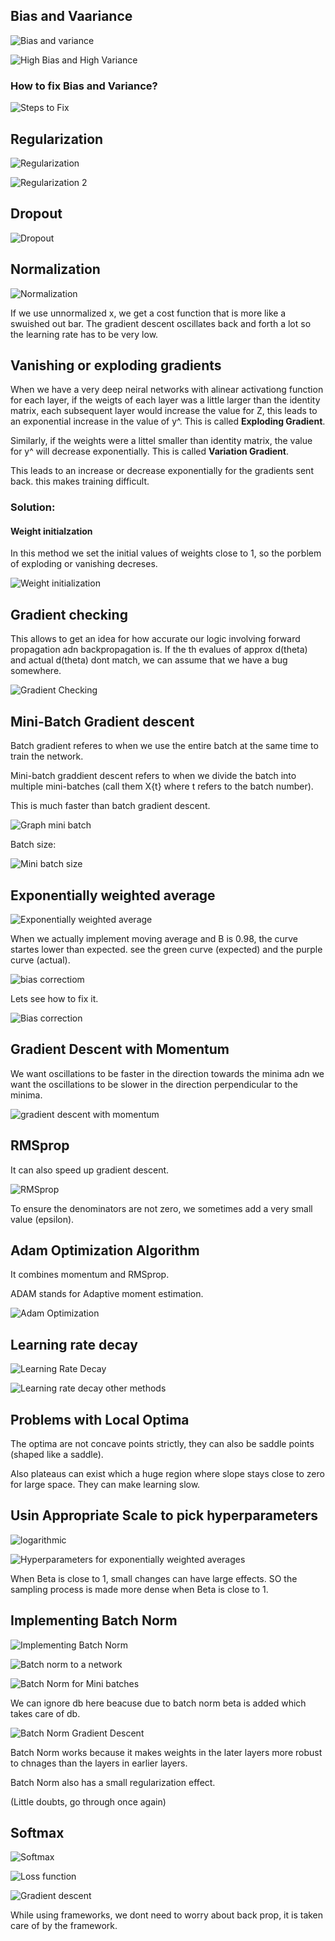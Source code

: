 

## Bias and Vaariance

![Bias and variance](/Notes/6.%20Tuning/Bias%20And%20variance.png)

![High Bias and High Variance](/Notes/6.%20Tuning/high%20bias%20and%20variance.png)


### How to fix Bias and Variance?

![Steps to Fix](/Notes/6.%20Tuning/steps%20to%20fix.png)


## Regularization

![Regularization](/Notes/6.%20Tuning/Regulariztion.png)

![Regularization 2](/Notes/6.%20Tuning/regularization%202.png)


## Dropout

![Dropout](/Notes/6.%20Tuning/Dropout.png)


## Normalization

![Normalization](/Notes/6.%20Tuning/NOrmalization.png)

If we use unnormalized x, we get a cost function that is more like a swuished out bar. The gradient descent oscillates back and forth a lot so the learning rate has to be very low.

## Vanishing or exploding gradients

When we have a very deep neiral networks with alinear activationg function for each layer, if the weigts of each layer was a little larger than the identity matrix, each subsequent layer would increase the value for Z, this leads to an exponential increase in the value of y^. This is called **Exploding Gradient**.

Similarly, if the weights were a littel smaller than identity matrix, the value for y^ will decrease exponentially. This is called **Variation Gradient**.

This leads to an increase or decrease exponentially for the gradients sent back. this makes training difficult.

### Solution:
 #### Weight initialzation
 In this method we set the initial values of weights close to 1, so the porblem of exploding or vanishing decreses.
 
 ![Weight initialization](/Notes/6.%20Tuning/Weight%20initialization.png)


## Gradient checking

This allows to get an idea for how accurate our logic involving forward propagation adn backpropagation is. If the th evalues of approx d(theta) and actual d(theta) dont match, we can assume that we have a bug somewhere.

![Gradient Checking](/Notes/6.%20Tuning/Gradient%20checking.png)


## Mini-Batch Gradient descent

Batch gradient referes to when we use the entire batch at the same time to train the network.

Mini-batch graddient descent refers to when we divide the batch into multiple mini-batches (call them X{t} where t refers to the batch number).

This is much faster than batch gradient descent.

![Graph mini batch](/Notes/6.%20Tuning/Mini%20batch%20gradient%20descent%20graph.png)

Batch size:

![Mini batch size](/Notes/6.%20Tuning/mini%20batch%20size.png)

## Exponentially weighted average

![Exponentially weighted average](/Notes/6.%20Tuning/Exponentially%20weighted%20average.png)

When we actually implement moving average and B is 0.98, the curve startes lower than expected. see the green curve (expected) and the purple curve (actual).

![bias correctiom](/Notes/6.%20Tuning/bias%20correction.png)

Lets see how to fix it.

![Bias correction](/Notes/6.%20Tuning/bias%20correction%202.png)

## Gradient Descent with Momentum

We want oscillations to be faster in the direction towards the minima adn we want the oscillations to be slower in the direction perpendicular to the minima.

![gradient descent with momentum](/Notes/6.%20Tuning/gradient%20descent%20with%20momentum.png)


## RMSprop

It can also speed up gradient descent.

![RMSprop](/Notes/6.%20Tuning/RMSprop.png)

To ensure the denominators are not zero, we sometimes add a very small value (epsilon).

## Adam Optimization Algorithm

It combines momentum and RMSprop.

ADAM stands for Adaptive moment estimation.

![Adam Optimization](/Notes/6.%20Tuning/Adam%20Optimization.png)

## Learning rate decay

![Learning Rate Decay](/Notes/6.%20Tuning/Learning%20rate%20decay.png)

![Learning rate decay other methods](/Notes/6.%20Tuning/Learning%20rat%20edecay%20other%20methods.png)

## Problems with Local Optima

The optima are not concave points strictly, they can also be saddle points (shaped like a saddle).

Also plateaus can exist which a huge region where slope stays close to zero for large space.
They can make learning slow.


## Usin Appropriate Scale to pick hyperparameters

![logarithmic](/Notes/6.%20Tuning/hyperparameter%20selection%20random%2C%20logarithmic.png)

![Hyperparameters for exponentially weighted averages](/Notes/6.%20Tuning/Hyperparameters%20for%20exponentially%20weighted%20averages.png)

When Beta is close to 1, small changes can have large effects. SO the sampling process is made more dense when Beta is close to 1.

## Implementing Batch Norm

![Implementing Batch Norm](/Notes/6.%20Tuning/Implementing%20Batch%20Norm.png)

![Batch norm to a network](/Notes/6.%20Tuning/Batch%20Norm%20to%20a%20netwrok.png)

![Batch Norm for Mini batches](/Notes/6.%20Tuning/BAtch%20norm%20for%20mini%20batches.png)

We can ignore db here beacuse due to batch norm beta is added which takes care of db.

![Batch Norm Gradient Descent](/Notes/6.%20Tuning/batch%20norm%20gradient%20descent.png)

Batch Norm works because it makes weights in the later layers more robust to chnages than the layers in earlier layers.

Batch Norm also has a small regularization effect.

(Little doubts, go through once again)

## Softmax

![Softmax](/Notes/6.%20Tuning/Softmax.png)

![Loss function](/Notes/6.%20Tuning/Loss%20function%20for%20softmax.png)

![Gradient descent](/Notes/6.%20Tuning/Gradient%20descent%20for%20softmax.png)

While using frameworks, we dont need to worry about back prop, it is taken care of by the framework.